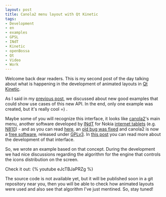 ```yaml
---
layout: post
title: Canola2 menu layout with Qt Kinetic
tags:
- Development
- en
- examples
- GPSL
- INdT
- Kinetic
- openBossa
- Qt
- Video
- Work
---
```

Welcome back dear readers. This is my second post of the day talking about what is happening in the development of animated layouts in [Qt Kinetic](http://labs.trolltech.com/page/Projects/Graphics/Kinetic).

As I said in my [previous post](http://www.anselmolsm.org/blog/qt-state-machine-and-animated-layouts-integration/), we discussed about new good examples that could show use cases of this new API. In the end, only one example was created, but it's really cool =) .

Maybe some of you will recognize this interface, it looks like [canola2](http://openbossa.indt.org.br/canola/index.html)'s main menu, another software developed by [INdT](http://www.indt.org.br/) for Nokia [internet tablets](http://en.wikipedia.org/wiki/Internet_Tablet) (e.g. [N810](http://en.wikipedia.org/wiki/N810)) - and as you can read [here](http://etrunko.blogspot.com/2009/03/canola-is-free.html), an [old bug was fixed](https://bugs.maemo.org/show_bug.cgi?id=3881) and canola2 is now a [free software](http://en.wikipedia.org/wiki/Free_software), released under [GPLv3](http://en.wikipedia.org/wiki/Gplv3#Version_3). In [this post](http://wouwlabs.com/blogs/jeez/?p=99) you can read more about the development of that interface.

So, we wrote an example based on that concept. During the development we had nice discussions regarding the algorithm for the engine that controls the icons distribution on the screen.

Check it out:
{% youtube eJcTBJaPRZg %}

The source code is not available yet, but it will be published soon in a git repository near you, then you will be able to check how animated layouts were used and also see that algorithm I've just mentined. So, stay tuned!
